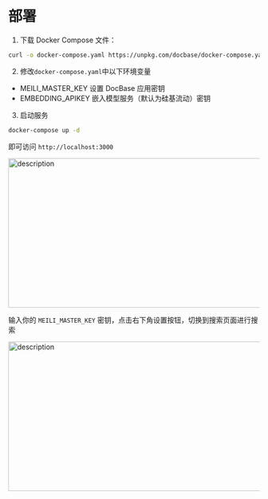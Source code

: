 # 部署

1. 下载 Docker Compose 文件：

```bash
curl -o docker-compose.yaml https://unpkg.com/docbase/docker-compose.yaml
```

2. 修改`docker-compose.yaml`中以下环境变量

- MEILI_MASTER_KEY 设置 DocBase 应用密钥
- EMBEDDING_APIKEY 嵌入模型服务（默认为硅基流动）密钥

3. 启动服务

```bash
docker-compose up -d
```

即可访问 `http://localhost:3000` 

<div style="display: flex; flex-direction: column; align-items: center; gap: 20px;">
  <img src="/ui/token.png" alt="description" width="800" height="300"/>
</div>

输入你的 `MEILI_MASTER_KEY` 密钥，点击右下角设置按钮，切换到搜索页面进行搜索

<div style="display: flex; flex-direction: column; align-items: center; gap: 20px;">
  <img src="/ui/image.png" alt="description" width="800" height="300"/>
</div>
